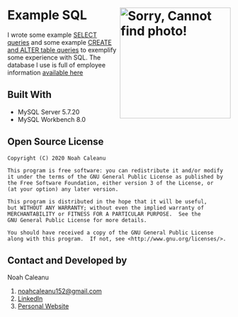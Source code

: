 # Example SQL  <img align="right" alt="Sorry, Cannot find photo!" src="https://udemy-certificate.s3.amazonaws.com/image/UC-7d3b412e-c27e-4307-bc72-f4551fe5503a.jpg" height="250px" > 

I wrote some example [SELECT queries](https://github.com/caleanunoah/SQL_Example/blob/main/queries.sql)  and some example [CREATE and ALTER table queries](https://github.com/caleanunoah/SQL_Example/blob/main/create_and_alter_queries.sql) to exemplify some experience with SQL. The database I use is full of employee information [available here](https://www.dropbox.com/s/znmjrtlae6vt4zi/employees.sql?dl=0)

## Built With
* MySQL Server 5.7.20
* MySQL Workbench 8.0

## Open Source License

```
Copyright (C) 2020 Noah Caleanu

This program is free software: you can redistribute it and/or modify
it under the terms of the GNU General Public License as published by
the Free Software Foundation, either version 3 of the License, or
(at your option) any later version.

This program is distributed in the hope that it will be useful,
but WITHOUT ANY WARRANTY; without even the implied warranty of
MERCHANTABILITY or FITNESS FOR A PARTICULAR PURPOSE.  See the
GNU General Public License for more details.

You should have received a copy of the GNU General Public License
along with this program.  If not, see <http://www.gnu.org/licenses/>.
```

## Contact and Developed by

Noah Caleanu
  1. noahcaleanu152@gmail.com
  2. [LinkedIn](https://www.linkedin.com/in/noah-caleanu/) 
  3. [Personal Website](https://noah-caleanu.ca/)







